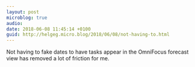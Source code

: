 ```yaml
---
layout: post
microblog: true
audio: 
date: 2018-06-08 11:45:14 +0100
guid: http://helgeg.micro.blog/2018/06/08/not-having-to.html
---
```

Not having to fake dates to have tasks appear in the OmniFocus forecast view has removed a lot of friction for me. 
